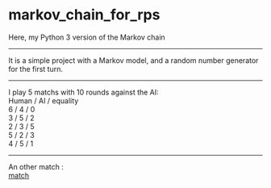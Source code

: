 # markov_chain_for_rps
Here, my Python 3 version of the Markov chain

********************
It is a simple project with a Markov model, and a random number generator for the first turn.
********************
I play 5 matchs with 10 rounds against the AI:  
Human / AI / equality  
6     / 4  / 0  
3     / 5  / 2  
2     / 3  / 5  
5     / 2  / 3  
4     / 5  / 1  

*******************
An other match :  
[match](https://github.com/AIDRI/markov_chain_for_rps/blob/master/Annotation%202020-06-10%20145412.png?raw=True)
